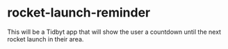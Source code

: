 # rocket-launch-reminder
This will be a Tidbyt app that will show the user a countdown until the next rocket launch in their area.
